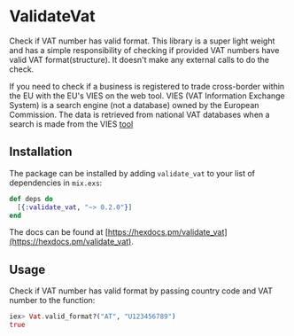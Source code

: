 # ValidateVat


Check if VAT number has valid format.
This library is a super light weight and has a simple responsibility of
checking if provided VAT numbers have valid VAT format(structure). It doesn't
make any external calls to do the check.

If you need to check if a business is registered to trade cross-border within
the EU with the EU's VIES on the web tool. VIES (VAT Information Exchange System)
is a search engine (not a database) owned by the European Commission.
The data is retrieved from national VAT databases when a search is made from
the VIES [tool](http://europa.eu/youreurope/business/vat-customs/check-number-vies/index_en.htm#)

## Installation

The package can be installed by adding `validate_vat` to your list of dependencies
in `mix.exs`:

```elixir
def deps do
  [{:validate_vat, "~> 0.2.0"}]
end
```

The docs can be found at [https://hexdocs.pm/validate_vat](https://hexdocs.pm/validate_vat).


## Usage

Check if VAT number has valid format by passing country code and VAT number to the function:

```elixir
iex> Vat.valid_format?("AT", "U123456789")
true
```
